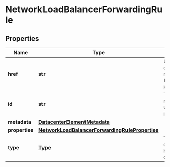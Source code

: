 # NetworkLoadBalancerForwardingRule

## Properties
| Name | Type | Description | Notes |
| ------------ | ------------- | ------------- | ------------- |
| **href** | **str** | URL to the object representation (absolute path). | [optional] [readonly]  |
| **id** | **str** | The resource&#39;s unique identifier. | [optional] [readonly]  |
| **metadata** | [**DatacenterElementMetadata**](DatacenterElementMetadata.md) |  | [optional]  |
| **properties** | [**NetworkLoadBalancerForwardingRuleProperties**](NetworkLoadBalancerForwardingRuleProperties.md) |  |  |
| **type** | [**Type**](Type.md) | The type of object that has been created. | [optional]  |


